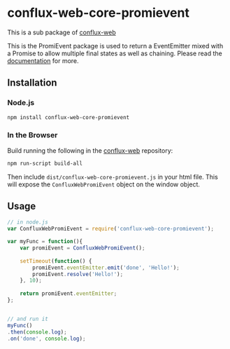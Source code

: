 # conflux-web-core-promievent

This is a sub package of [conflux-web][repo]

This is the PromiEvent package is used to return a EventEmitter mixed with a Promise to allow multiple final states as well as chaining.
Please read the [documentation][docs] for more.

## Installation

### Node.js

```bash
npm install conflux-web-core-promievent
```

### In the Browser

Build running the following in the [conflux-web][repo] repository:

```bash
npm run-script build-all
```

Then include `dist/conflux-web-core-promievent.js` in your html file.
This will expose the `ConfluxWebPromiEvent` object on the window object.


## Usage

```js
// in node.js
var ConfluxWebPromiEvent = require('conflux-web-core-promievent');

var myFunc = function(){
    var promiEvent = ConfluxWebPromiEvent();
    
    setTimeout(function() {
        promiEvent.eventEmitter.emit('done', 'Hello!');
        promiEvent.resolve('Hello!');
    }, 10);
    
    return promiEvent.eventEmitter;
};


// and run it
myFunc()
.then(console.log);
.on('done', console.log);
```


[docs]: https://phabricator.conflux-chain.org/w/javascript_api/
[repo]: https://github.com/Conflux-Chain/ConfluxWeb/tree/conflux-web-1.2.1


